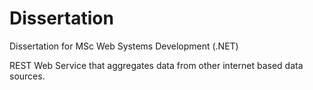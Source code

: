 Dissertation
============

Dissertation for MSc Web Systems Development (.NET)

REST Web Service that aggregates data from other internet based data sources.
